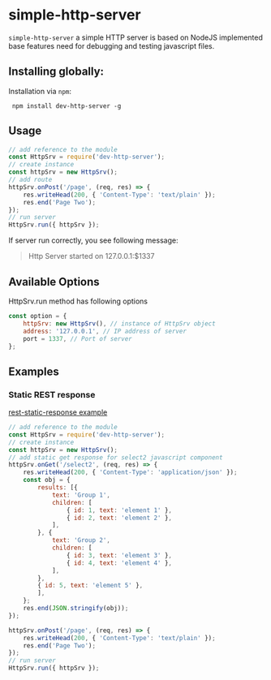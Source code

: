 # simple-http-server
`simple-http-server` a simple HTTP server is based on NodeJS implemented base features need for debugging and testing javascript files.
## Installing globally:

Installation via `npm`:

     npm install dev-http-server -g
## Usage
```javascript
// add reference to the module
const HttpSrv = require('dev-http-server');
// create instance
const httpSrv = new HttpSrv();
// add route
httpSrv.onPost('/page', (req, res) => {
    res.writeHead(200, { 'Content-Type': 'text/plain' });
    res.end('Page Two');
});
// run server
HttpSrv.run({ httpSrv });
```
If server run correctly, you see following message:
> Http Server started on 127.0.0.1:$1337
## Available Options
HttpSrv.run method has following options
```javascript
const option = {
    httpSrv: new HttpSrv(), // instance of HttpSrv object
    address: '127.0.0.1', // IP address of server
    port = 1337, // Port of server 
};
```
## Examples
### Static REST response
[rest-static-response example](https://github.com/shuvava/dev-http-server/tree/master/examples/rest-static-response)
```javascript
// add reference to the module
const HttpSrv = require('dev-http-server');
// create instance
const httpSrv = new HttpSrv();
// add static get response for select2 javascript component
httpSrv.onGet('/select2', (req, res) => {
    res.writeHead(200, { 'Content-Type': 'application/json' });
    const obj = {
        results: [{
            text: 'Group 1',
            children: [
                { id: 1, text: 'element 1' },
                { id: 2, text: 'element 2' },
            ],
        }, {
            text: 'Group 2',
            children: [
                { id: 3, text: 'element 3' },
                { id: 4, text: 'element 4' },
            ],
        },
        { id: 5, text: 'element 5' },
        ],
    };
    res.end(JSON.stringify(obj));
});

httpSrv.onPost('/page', (req, res) => {
    res.writeHead(200, { 'Content-Type': 'text/plain' });
    res.end('Page Two');
});
// run server
HttpSrv.run({ httpSrv });
```